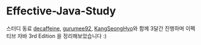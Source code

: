 # Effective-Java-Study

스터디 동료 [decaffeine](https://github.com/decaffeine), [gurumee92](https://github.com/gurumee92), [KangSeongHyo](https://github.com/KangSeongHyo)와 함께 3달간 진행하며 이펙티브 자바 3rd Edition 을 정리해보았습니다 :)

